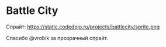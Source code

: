# Battle City

Спрайт: https://static.codedojo.ru/projects/battlecity/sprite.png

Спасибо @vrobik за прозрачный спрайт.
